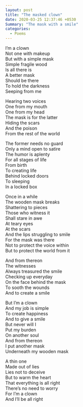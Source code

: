 ```yaml
---
layout: post
title: "The masked clown"
date: 2020-03-25 12:37:46 +0530
Summary: "The mask with a smile"
categories:
  - Poems
---
```


I’m a clown  
Not one with makeup  
But with a simple mask  
Simple fragile wood  
Is all there is  
A better mask  
Should be there  
To hold the darkness  
Seeping from me  

Hearing two voices  
One from my mouth  
One from my head  
The mask is for the latter  
Hiding the scars  
And the poison  
From the rest of the world

The former needs no guard  
Only a mind open to satire  
The humor is aplenty  
For all stages of life  
From birth  
To creating life  
Behind locked doors  
To sleeping  
In a locked box

Once in a while  
The wooden mask breaks  
Shattering to pieces  
Those who witness it  
Shall stare in awe  
At teary eyes  
At the scars  
And the lips struggling to smile  
For the mask was there  
Not to protect the voice within  
But to protect the world from it  

And from thereon  
The witnesses  
Always treasured the smile  
Checking up everyday  
On the face behind the mask   
To sooth the wounds  
And to create a smile

But I’m a clown  
And my job is simple  
To create happiness  
And to give a smile  
But never will I  
Put my burden  
On another soul  
And from thereon  
I put another mask   
Underneath my wooden mask

A thin one  
Made out of lies  
Lies not to deceive   
But to warm the heart  
That everything is all right  
There’s no need to worry  
For I’m a clown  
And I’ll be all right